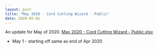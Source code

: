 ```yaml
---
layout: post
title: "May 2020 - Cord Cutting Wizard - Public"
date: 2020-05-01
---
```

<p>An update for May of 2020. <a href="/May 2020 - Cord Cutting Wizard - Public.xlsx">May 2020 - Cord Cutting Wizard - Public.xlsx</a>
  <p>
    <ul>
      <li>May 1 - starting off same as end of Apr 2020

